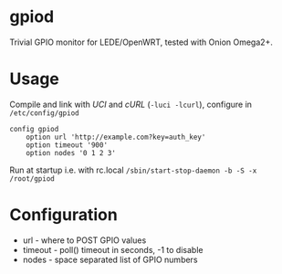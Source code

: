 # gpiod
Trivial GPIO monitor for LEDE/OpenWRT, tested with Onion Omega2+.

# Usage
Compile and link with *UCI* and *cURL* (`-luci -lcurl`), configure in `/etc/config/gpiod`

```
config gpiod
	option url 'http://example.com?key=auth_key'
	option timeout '900'
	option nodes '0 1 2 3'
```

Run at startup i.e. with rc.local `/sbin/start-stop-daemon -b -S -x /root/gpiod`

# Configuration
- url - where to POST GPIO values
- timeout - poll() timeout in seconds, -1 to disable
- nodes - space separated list of GPIO numbers

